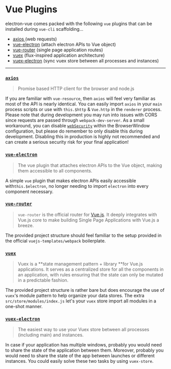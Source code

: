 # Vue Plugins

electron-vue comes packed with the following `vue` plugins that can be installed during `vue-cli` scaffolding...

* [axios ](https://github.com/mzabriskie/axios)\(web requests\)
* [vue-electron](https://github.com/SimulatedGREG/vue-electron) \(attach electron APIs to Vue object\)
* [vue-router](https://github.com/vuejs/vue-router) \(single page application routes\)
* [vuex](https://github.com/vuejs/vuex) \(flux-inspired application architecture\)
* [vuex-electron](https://github.com/vue-electron/vuex-electron) \(sync vuex store between all processes and instances\)

---

### [`axios`](https://github.com/mzabriskie/axios)

> Promise based HTTP client for the browser and node.js

If you are familiar with `vue-resource`, then `axios` will feel very familiar as most of the API is nearly identical. You can easily import `axios` in your `main` process scripts or use with `this.$http` & `Vue.http` in the `renderer` process. Please note that during development you may run into issues with CORS since requests are passed through `webpack-dev-server`. As a small workaround, you can disable [`webSecurity`](https://electronjs.org/docs/api/browser-window#new-browserwindowoptions) within the BrowserWindow configuration, but please do remember to only disable this during development. Disabling this in production is highly not recommended and can create a serious security risk for your final application!

### [`vue-electron`](https://github.com/SimulatedGREG/vue-electron)

> The vue plugin that attaches electron APIs to the Vue object, making them accessible to all components.

A simple `vue` plugin that makes electron APIs easily accessible with`this.$electron`, no longer needing to import `electron` into every component necessary.

### [`vue-router`](https://github.com/vuejs/vue-router)

> `vue-router` is the official router for [Vue.js](http://vuejs.org/). It deeply integrates with Vue.js core to make building Single Page Applications with Vue.js a breeze.

The provided project structure should feel familiar to the setup provided in the official `vuejs-templates/webpack` boilerplate.

### [`vuex`](https://github.com/vuejs/vuex)

> Vuex is a **state management pattern + library **for Vue.js applications. It serves as a centralized store for all the components in an application, with rules ensuring that the state can only be mutated in a predictable fashion.

The provided project structure is rather bare but does encourage the use of `vuex`'s module pattern to help organize your data stores. The extra `src/store/modules/index.js` let's your `vuex` store import all modules in a one-shot manner.

### [`vuex-electron`](https://github.com/vue-electron/vuex-electron)

> The easiest way to use your Vuex store between all processes (including main) and instances.

In case if your application has multiple windows, probably you would need to share the state of the application between them. Moreover, probably you would need to share the state of the app between launches or different instances. You could easily solve these two tasks by using `vuex-store`.
